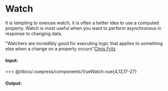 # Watch

It is tempting to overuse watch, it is often a better idea to use a computed property.
Watch is most useful when you want to perform asynchronous in response to changing data.

"Watchers are incredibly good for executing logic that applies to something else when a change on a property occurs"[Chris Fritz](https://twitter.com/chrisvfritz)

#### Input:

<<< @/docs/.vuepress/components/VueWatch.vue{4,13,17-27}

#### Output:

<VueWatch />
